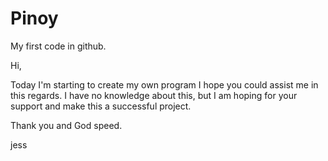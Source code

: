 # Pinoy
My first code in github.

Hi, 

Today I'm starting to create my own program I hope you could assist me in this regards.
I have no knowledge about this, but I am hoping for your support and make this a successful project.

Thank you and God speed.

jess
